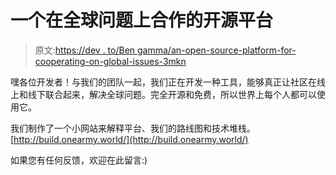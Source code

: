# 一个在全球问题上合作的开源平台

> 原文:[https://dev . to/Ben gamma/an-open-source-platform-for-cooperating-on-global-issues-3mkn](https://dev.to/bengamma/an-open-source-plateform-for-collaborating-on-global-issues-3mkn)

嘿各位开发者！与我们的团队一起，我们正在开发一种工具，能够真正让社区在线上和线下联合起来，解决全球问题。完全开源和免费，所以世界上每个人都可以使用它。

我们制作了一个小网站来解释平台、我们的路线图和技术堆栈。
[http://build.onearmy.world/](http://build.onearmy.world/)

如果您有任何反馈，欢迎在此留言:)